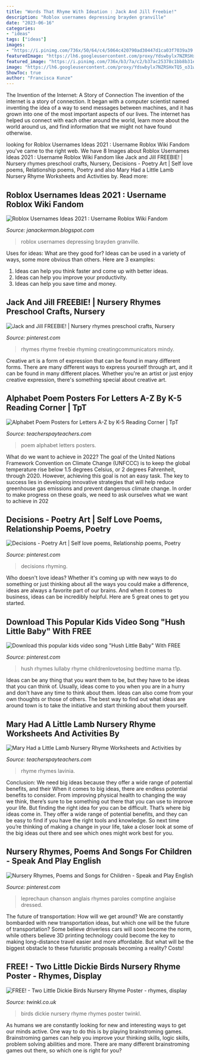 ```yaml
---
title: "Words That Rhyme With Ideation : Jack And Jill Freebie!"
description: "Roblox usernames depressing brayden granville"
date: "2023-06-16"
categories:
- "ideas"
tags: ["ideas"]
images:
- "https://i.pinimg.com/736x/50/64/c4/5064c420790ad30447d1ca03f7039a39.jpg"
featuredImage: "https://lh6.googleusercontent.com/proxy/Ydswbylx7NZRSHxTQ5_o31wTCEH7ntSGX3GGhSvxmXvfltILgwkkkyflYLCY4slM91ZUUieKobNh_L3ocZJUyVfGa-InH6yN5bBKzmsw-O1Yc0R-oah1IHfYWZQustE2ShhAyb39pa077kJfnBjn1P-61Or4XXxihjRJdM5B9hrB1nnsJJe5FZUIhnbZKMqOHc7rGS3dbf0fXKI08S1yY5UHsmrFwXha79n0qqLrGOEKs7P1KEXN4JUbHDqen7x7C4u_6MjPocTuGhuckdFKJRH7iWQMUsL1u7F54_WTgWbc6SuYgZ251srakP8=w1200-h630-p-k-no-nu"
featured_image: "https://i.pinimg.com/736x/b3/7a/c2/b37ac25378c1bb8b31e93ec0ff86ef18.jpg"
image: "https://lh6.googleusercontent.com/proxy/Ydswbylx7NZRSHxTQ5_o31wTCEH7ntSGX3GGhSvxmXvfltILgwkkkyflYLCY4slM91ZUUieKobNh_L3ocZJUyVfGa-InH6yN5bBKzmsw-O1Yc0R-oah1IHfYWZQustE2ShhAyb39pa077kJfnBjn1P-61Or4XXxihjRJdM5B9hrB1nnsJJe5FZUIhnbZKMqOHc7rGS3dbf0fXKI08S1yY5UHsmrFwXha79n0qqLrGOEKs7P1KEXN4JUbHDqen7x7C4u_6MjPocTuGhuckdFKJRH7iWQMUsL1u7F54_WTgWbc6SuYgZ251srakP8=w1200-h630-p-k-no-nu"
ShowToc: true
author: "Francisca Kunze"
---
```



The Invention of the Internet: A Story of Connection
The invention of the internet is a story of connection. It began with a computer scientist named inventing the idea of a way to send messages between machines, and it has grown into one of the most important aspects of our lives. The internet has helped us connect with each other around the world, learn more about the world around us, and find information that we might not have found otherwise.

	

		
looking for Roblox Usernames Ideas 2021 : Username Roblox Wiki Fandom you've came to the right web. We have 8 Images about Roblox Usernames Ideas 2021 : Username Roblox Wiki Fandom like Jack and Jill FREEBIE! | Nursery rhymes preschool crafts, Nursery, Decisions - Poetry Art | Self love poems, Relationship poems, Poetry and also Mary Had a Little Lamb Nursery Rhyme Worksheets and Activities by. Read more:
		
    
## Roblox Usernames Ideas 2021 : Username Roblox Wiki Fandom

<img loading=lazy src="https://lh6.googleusercontent.com/proxy/Ydswbylx7NZRSHxTQ5_o31wTCEH7ntSGX3GGhSvxmXvfltILgwkkkyflYLCY4slM91ZUUieKobNh_L3ocZJUyVfGa-InH6yN5bBKzmsw-O1Yc0R-oah1IHfYWZQustE2ShhAyb39pa077kJfnBjn1P-61Or4XXxihjRJdM5B9hrB1nnsJJe5FZUIhnbZKMqOHc7rGS3dbf0fXKI08S1yY5UHsmrFwXha79n0qqLrGOEKs7P1KEXN4JUbHDqen7x7C4u_6MjPocTuGhuckdFKJRH7iWQMUsL1u7F54_WTgWbc6SuYgZ251srakP8=w1200-h630-p-k-no-nu" onerror="this.onerror=null;this.src='https://tse1.mm.bing.net/th?id=OIP.7wCCRiviK6y3h4k5sntr-QHaEj&amp;pid=15.1';" alt="Roblox Usernames Ideas 2021 : Username Roblox Wiki Fandom">

_Source: janackerman.blogspot.com_

>roblox usernames depressing brayden granville. 

	

Uses for ideas: What are they good for?
Ideas can be used in a variety of ways, some more obvious than others. Here are 3 examples:
1. Ideas can help you think faster and come up with better ideas.
2. Ideas can help you improve your productivity.    
3. Ideas can help you save time and money.

    
## Jack And Jill FREEBIE! | Nursery Rhymes Preschool Crafts, Nursery

<img loading=lazy src="https://i.pinimg.com/736x/b3/7a/c2/b37ac25378c1bb8b31e93ec0ff86ef18.jpg" onerror="this.onerror=null;this.src='https://tse4.mm.bing.net/th?id=OIP.RUV7IBcdZHgf_9ot7CiCFQHaJ3&amp;pid=15.1';" alt="Jack and Jill FREEBIE! | Nursery rhymes preschool crafts, Nursery">

_Source: pinterest.com_

>rhymes rhyme freebie rhyming creatingcommunicators mindy. 

	

Creative art is a form of expression that can be found in many different forms. There are many different ways to express yourself through art, and it can be found in many different places. Whether you're an artist or just enjoy creative expression, there's something special about creative art.

    
## Alphabet Poem Posters For Letters A-Z By K-5 Reading Corner | TpT

<img loading=lazy src="https://ecdn.teacherspayteachers.com/thumbitem/Alphabet-Poem-Posters-for-Letters-A-Z-2592102-1500873604/original-2592102-2.jpg" onerror="this.onerror=null;this.src='https://tse1.mm.bing.net/th?id=OIP.zTj5hQCQSYcVzbiGsFKUFQAAAA&amp;pid=15.1';" alt="Alphabet Poem Posters for Letters A-Z by K-5 Reading Corner | TpT">

_Source: teacherspayteachers.com_

>poem alphabet letters posters. 

	

What do we want to achieve in 2022?
The goal of the United Nations Framework Convention on Climate Change (UNFCCC) is to keep the global temperature rise below 1.5 degrees Celsius, or 2 degrees Fahrenheit, through 2020. However, achieving this goal is not an easy task. The key to success lies in developing innovative strategies that will help reduce greenhouse gas emissions and prevent dangerous climate change. In order to make progress on these goals, we need to ask ourselves what we want to achieve in 202
    
## Decisions - Poetry Art | Self Love Poems, Relationship Poems, Poetry

<img loading=lazy src="https://i.pinimg.com/originals/1d/34/58/1d3458f8e2e4c32da049285807694911.png" onerror="this.onerror=null;this.src='https://tse4.mm.bing.net/th?id=OIP.1QhqRfNi2q8g8kj1VKyoAgHaK9&amp;pid=15.1';" alt="Decisions - Poetry Art | Self love poems, Relationship poems, Poetry">

_Source: pinterest.com_

>decisions rhyming. 

	

Who doesn't love ideas? Whether it's coming up with new ways to do something or just thinking about all the ways you could make a difference, ideas are always a favorite part of our brains. And when it comes to business, ideas can be incredibly helpful. Here are 5 great ones to get you started.

    
## Download This Popular Kids Video Song &quot;Hush Little Baby&quot; With FREE

<img loading=lazy src="https://i.pinimg.com/736x/45/9a/ff/459aff64da7576ce80044396690b153c.jpg" onerror="this.onerror=null;this.src='https://tse2.mm.bing.net/th?id=OIP.QD_52u_y7POYYb__LGbX0gHaKe&amp;pid=15.1';" alt="Download this popular kids video song &quot;Hush Little Baby&quot; With FREE">

_Source: pinterest.com_

>hush rhymes lullaby rhyme childrenlovetosing bedtime mama t1p. 

	

Ideas can be any thing that you want them to be, but they have to be ideas that you can think of. Usually, ideas come to you when you are in a hurry and don't have any time to think about them. Ideas can also come from your own thoughts or those of others. The best way to find out what ideas are around town is to take the initiative and start thinking about them yourself.

    
## Mary Had A Little Lamb Nursery Rhyme Worksheets And Activities By

<img loading=lazy src="https://ecdn.teacherspayteachers.com/thumbitem/Mary-Had-a-Little-Lamb-Nursery-Rhyme-Worksheets-and-Activities-3254695-1580412889/original-3254695-2.jpg" onerror="this.onerror=null;this.src='https://tse1.mm.bing.net/th?id=OIP.B4PjTXCgGQeCJKA7oq3_hgAAAA&amp;pid=15.1';" alt="Mary Had a Little Lamb Nursery Rhyme Worksheets and Activities by">

_Source: teacherspayteachers.com_

>rhyme rhymes lavinia. 

	

Conclusion: We need big ideas because they offer a wide range of potential benefits, and their
When it comes to big ideas, there are endless potential benefits to consider. From improving physical health to changing the way we think, there’s sure to be something out there that you can use to improve your life. But finding the right idea for you can be difficult. That’s where big ideas come in. They offer a wide range of potential benefits, and they can be easy to find if you have the right tools and knowledge. So next time you’re thinking of making a change in your life, take a closer look at some of the big ideas out there and see which ones might work best for you.

    
## Nursery Rhymes, Poems And Songs For Children - Speak And Play English

<img loading=lazy src="https://i.pinimg.com/736x/50/64/c4/5064c420790ad30447d1ca03f7039a39.jpg" onerror="this.onerror=null;this.src='https://tse3.mm.bing.net/th?id=OIP.-jt53Y7fOwG1fXZZoxqNAgHaKX&amp;pid=15.1';" alt="Nursery Rhymes, Poems and Songs for Children - Speak and Play English">

_Source: pinterest.com_

>leprechaun chanson anglais rhymes paroles comptine anglaise dressed. 

	

The future of transportation: How will we get around?
We are constantly bombarded with new transportation ideas, but which one will be the future of transportation? Some believe driverless cars will soon become the norm, while others believe 3D printing technology could become the key to making long-distance travel easier and more affordable. But what will be the biggest obstacle to these futuristic proposals becoming a reality? Costs!

    
## FREE! - Two Little Dickie Birds Nursery Rhyme Poster - Rhymes, Display

<img loading=lazy src="https://images.twinkl.co.uk/tw1n/image/private/t_630_eco/image_repo/2f/15/T-T-12218-Two-Little-Dickie-Birds-Nursery-Rhyme-Poster_ver_1.jpg" onerror="this.onerror=null;this.src='https://tse3.mm.bing.net/th?id=OIP.nrW_jUb0MkbZ5WNjYbhuEwHaDt&amp;pid=15.1';" alt="FREE! - Two Little Dickie Birds Nursery Rhyme Poster - rhymes, display">

_Source: twinkl.co.uk_

>birds dickie nursery rhyme rhymes poster twinkl. 

	

As humans we are constantly looking for new and interesting ways to get our minds active. One way to do this is by playing brainstroming games. Brainstroming games can help you improve your thinking skills, logic skills, problem solving abilities and more. There are many different brainstroming games out there, so which one is right for you?


